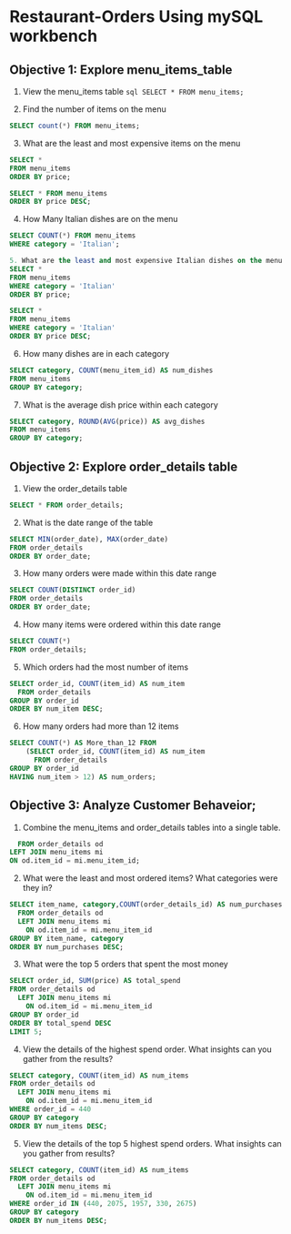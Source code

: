 # Restaurant-Orders Using mySQL workbench





## Objective 1: Explore menu_items_table
1. View the menu_items table
```sql SELECT * FROM menu_items; ```

2. Find the number of items on the menu
```sql
SELECT count(*) FROM menu_items;
```

3. What are the least and most expensive items on the menu 
```sql
SELECT *
FROM menu_items
ORDER BY price;

SELECT * FROM menu_items
ORDER BY price DESC;
```

4. How Many Italian dishes are on the menu
```sql
SELECT COUNT(*) FROM menu_items
WHERE category = 'Italian';
```

```sql
5. What are the least and most expensive Italian dishes on the menu
SELECT * 
FROM menu_items
WHERE category = 'Italian'
ORDER BY price;

SELECT * 
FROM menu_items
WHERE category = 'Italian'
ORDER BY price DESC;
```

6. How many dishes are in each category
```sql
SELECT category, COUNT(menu_item_id) AS num_dishes
FROM menu_items
GROUP BY category;
```


7. What is the average dish price within each category
```sql
SELECT category, ROUND(AVG(price)) AS avg_dishes
FROM menu_items
GROUP BY category;
```



## Objective 2: Explore order_details table

1. View the order_details table
```sql
SELECT * FROM order_details;
```

2. What is the date range of the table
```sql
SELECT MIN(order_date), MAX(order_date)
FROM order_details
ORDER BY order_date;
```

3. How many orders were made within this date range
```sql
SELECT COUNT(DISTINCT order_id)
FROM order_details
ORDER BY order_date;
```

4. How many items were ordered within this date range
```sql
SELECT COUNT(*)
FROM order_details;
```

5. Which orders had the most number of items
```sql
SELECT order_id, COUNT(item_id) AS num_item
  FROM order_details
GROUP BY order_id
ORDER BY num_item DESC;
```

6. How many orders had more than 12 items
```sql
SELECT COUNT(*) AS More_than_12 FROM
	(SELECT order_id, COUNT(item_id) AS num_item
	  FROM order_details
GROUP BY order_id
HAVING num_item > 12) AS num_orders;
```




## Objective 3: Analyze Customer Behaveior;

1. Combine the menu_items and order_details tables into a single table.
```sql SELECT * 
  FROM order_details od 
LEFT JOIN menu_items mi 
ON od.item_id = mi.menu_item_id;
```

2. What were the least and most ordered items? What categories were they in?
```sql
SELECT item_name, category,COUNT(order_details_id) AS num_purchases 
  FROM order_details od 
  LEFT JOIN menu_items mi 
	ON od.item_id = mi.menu_item_id
GROUP BY item_name, category
ORDER BY num_purchases DESC;
```

3. What were the top 5 orders that spent the most money
```sql
SELECT order_id, SUM(price) AS total_spend
FROM order_details od 
  LEFT JOIN menu_items mi 
	ON od.item_id = mi.menu_item_id
GROUP BY order_id
ORDER BY total_spend DESC
LIMIT 5;
```

4. View the details of the highest spend order. What insights can you gather from the results?
```sql
SELECT category, COUNT(item_id) AS num_items
FROM order_details od 
  LEFT JOIN menu_items mi 
	ON od.item_id = mi.menu_item_id
WHERE order_id = 440
GROUP BY category
ORDER BY num_items DESC;
```

5. View the details of the top 5 highest spend orders. What insights can you gather from results?
```sql
SELECT category, COUNT(item_id) AS num_items
FROM order_details od 
  LEFT JOIN menu_items mi 
	ON od.item_id = mi.menu_item_id
WHERE order_id IN (440, 2075, 1957, 330, 2675)
GROUP BY category
ORDER BY num_items DESC;
```



